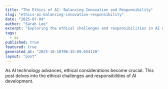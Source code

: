 ```yaml
---
title: "The Ethics of AI: Balancing Innovation and Responsibility"
slug: "ethics-ai-balancing-innovation-responsibility"
date: "2025-07-04"
author: "Sarah Lee"
excerpt: "Exploring the ethical challenges and responsibilities in AI development."
tags:
  - ai
published: true
featured: true
generated_at: "2025-10-10T06:35:09.654120"
layout: "post"
---
```


As AI technology advances, ethical considerations become crucial. This post delves into the ethical challenges and responsibilities of AI development.